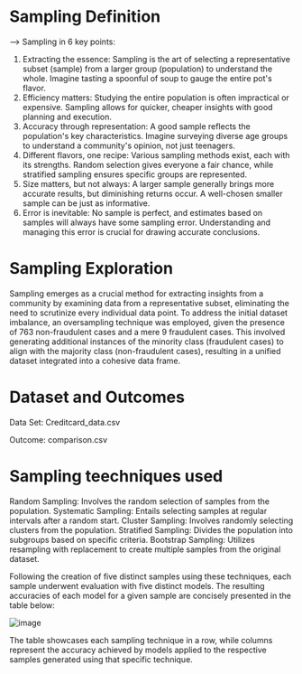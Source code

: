 # Sampling Definition

--> Sampling in 6 key points:

1. Extracting the essence: Sampling is the art of selecting a representative subset (sample) from a larger group (population) to understand the whole. Imagine tasting a spoonful of soup to gauge the entire pot's flavor.
2. Efficiency matters: Studying the entire population is often impractical or expensive. Sampling allows for quicker, cheaper insights with good planning and execution.
3. Accuracy through representation: A good sample reflects the population's key characteristics. Imagine surveying diverse age groups to understand a community's opinion, not just teenagers.
4. Different flavors, one recipe: Various sampling methods exist, each with its strengths. Random selection gives everyone a fair chance, while stratified sampling ensures specific groups are represented.
5. Size matters, but not always: A larger sample generally brings more accurate results, but diminishing returns occur. A well-chosen smaller sample can be just as informative.
6. Error is inevitable: No sample is perfect, and estimates based on samples will always have some sampling error. Understanding and managing this error is crucial for drawing accurate conclusions.

# Sampling Exploration

Sampling emerges as a crucial method for extracting insights from a community by examining data from a representative subset, eliminating the need to scrutinize every individual data point. To address the initial dataset imbalance, an oversampling technique was employed, given the presence of 763 non-fraudulent cases and a mere 9 fraudulent cases. This involved generating additional instances of the minority class (fraudulent cases) to align with the majority class (non-fraudulent cases), resulting in a unified dataset integrated into a cohesive data frame.

# Dataset and Outcomes

Data Set: Creditcard_data.csv

Outcome: comparison.csv

# Sampling teechniques used

Random Sampling: Involves the random selection of samples from the population.
Systematic Sampling: Entails selecting samples at regular intervals after a random start.
Cluster Sampling: Involves randomly selecting clusters from the population.
Stratified Sampling: Divides the population into subgroups based on specific criteria.
Bootstrap Sampling: Utilizes resampling with replacement to create multiple samples from the original dataset.

Following the creation of five distinct samples using these techniques, each sample underwent evaluation with five distinct models. The resulting accuracies of each model for a given sample are concisely presented in the table below:

![image](https://github.com/akshayk2305/Sampling-Exploration/assets/97044134/bc74ab79-3e56-444d-99d0-c9010f6e2803)


The table showcases each sampling technique in a row, while columns represent the accuracy achieved by models applied to the respective samples generated using that specific technique.
